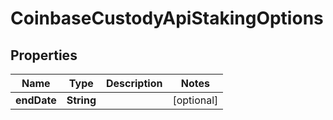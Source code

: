 
# CoinbaseCustodyApiStakingOptions

## Properties
Name | Type | Description | Notes
------------ | ------------- | ------------- | -------------
**endDate** | **String** |  |  [optional]



